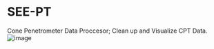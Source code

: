 # SEE-PT
Cone Penetrometer Data Proccesor; Clean up and Visualize CPT Data.
![image](https://user-images.githubusercontent.com/124119892/236593240-e649177c-2b6b-4bff-8f20-b039c291380a.png)
